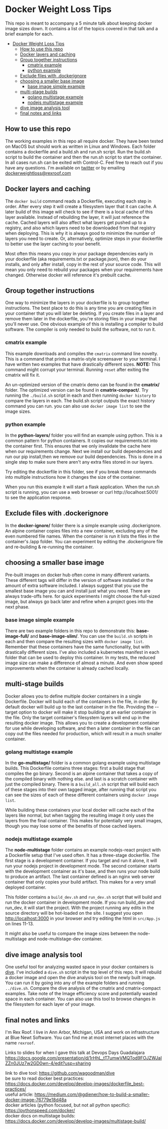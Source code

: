 
# Docker Weight Loss Tips

This repo is meant to accompany a 5 minute talk about keeping docker image sizes down.   It contains a list of the topics covered in that talk and a brief example for each. 

<!--ts-->
   * [Docker Weight Loss Tips](#docker-weight-loss-tips)
      * [How to use this repo](#how-to-use-this-repo)
      * [Docker layers and caching](#docker-layers-and-caching)
      * [Group together instructions](#group-together-instructions)
         * [cmatrix example](#cmatrix-example)
         * [python example](#python-example)
      * [Exclude files with .dockerignore](#exclude-files-with-dockerignore)
      * [choosing a smaller base image](#choosing-a-smaller-base-image)
         * [base image simple example](#base-image-simple-example)
      * [multi-stage builds](#multi-stage-builds)
         * [golang multistage example](#golang-multistage-example)
         * [nodejs multistage example](#nodejs-multistage-example)
      * [dive image analysis tool](#dive-image-analysis-tool)
      * [final notes and links](#final-notes-and-links)

<!-- Added by: rexroof, at: Sat Feb 15 15:50:07 EST 2020 -->

<!--te-->

## How to use this repo
The working examples in this repo all require docker.  They have been tested on MacOS but should work as written in Linux and Windows.  Each folder contains a dockerfile and a build.sh and run.sh script. Run the build.sh script to build the container and then the run.sh script to start the container.  In all cases run.sh can be exited with Control-C. Feel free to reach out if you have any questions.  I'm available on [twitter](https://twitter.com/rexroof) or by emailing [dockerweightloss@rexroof.com](mailto:dockerweightloss@rexroof.com)

## Docker layers and caching
The `docker build` command reads a Dockerfile, executing each step in order.  After every step it will create a filesystem layer that it can cache.  A later build of this image will check to see if there is a local cache of this layer available.  Instead of rebuilding the layer, it will just reference the cache.  Cached layers will also affect what layers get pushed up to a registry, and also which layers need to be downloaded from that registry when deploying.  This is why it is always good to minimize the number of layers you need to create.  Or, alternatively, optimize steps in your dockerfile to better use the layer caching to your benefit.  

Most often this means you copy in your package dependencies early in your dockerfile (aka requirements.txt or package.json), then do your installs, and only after install, copy in the rest of your source code.   This will mean you only need to rebuild your packages when your requirements have changed.  Otherwise docker will reference it's prebuilt cache. 


## Group together instructions
One way to minimize the layers in your dockerfile is to group together instructions.  The best place to do this is any time you are creating files in your container that you will later be deleting.  If you create files in a layer and remove them later in the dockerfile, you're storing files in your image that you'll never use.  One obvious example of this is installing a compiler to build software.  The compiler is only needed to build the software, not to run it. 

### cmatrix example
This example downloads and compiles the `cmatrix` command line novelty.  This is a command that prints a matrix-style screensaver to your terminal.   I have written two examples that have drastically different sizes.   **NOTE:** This command might corrupt your terminal.  Running `reset` after exiting the cmatrix will fix it.

An un-optimized version of the cmatrix demo can be found in the **cmatrix/** folder. The optimized version can be found in **cmatrix-compact/**.  Try running the `./build.sh` script in each and then running `docker history` to compare the layers in each.  The build.sh script outputs the exact history command you can run.    you can also use `docker image list` to see the image sizes. 

### python example
In the **python-layers/** folder you will find an example using python.  This is a
common pattern for python containers.  It copies our requirements.txt into the
container first.  This ensures that we only invalidate the cache here when our
requirements change.  Next we install our build dependencies and run our pip install,then we remove our build dependencies.  This is done in a single step to make sure there aren't any extra files stored in our layers.  

Try editing the dockerfile in this folder, see if you break these commands into
multiple instructions how it changes the size of the container.

When you run this example it will start a flask application.  When the run.sh script is running, you can use a web browser or curl http://localhost:5001/ to see the application response.

## Exclude files with .dockerignore
In the **docker-ignore/** folder there is a simple example using .dockerignore.  An alpine container copies files into a new container, excluding any of the even numbered file names.  When the container is run it lists the files in the container's /app folder.   You can experiment by editing the .dockerignore file and re-building & re-running the container. 

## choosing a smaller base image
Pre-built images on docker hub often come in many different variants. These different tags will differ in the version of software installed or the amount of extra software included.    I always suggest that you use the smallest base image you can and install just what you need.  There are always trade-offs here.  for quick experiments I might choose the full-sized image, but always go back later and refine when a project goes into the next phase. 

### base image simple example
There are two example folders in this repo to demonstrate this:  **base-image-full/** and **base-image-slim/**.  You can use the `build.sh` scripts in each and then compare the resulting sizes with `docker image list`.   Remember that these containers have the same functionality, but with drastically different sizes.   I've also included a kubernetes manifest in each folder that can be used to deploy this container.  In my tests, the reduced image size can make a difference of almost a minute.   And even show speed improvements when the container is already cached locally. 

## multi-stage builds
Docker allows you to define multiple docker containers in a single Dockerfile.   Docker will build each of the containers in the file, in order.   By default docker will build up to the last container in the file.  Providing the --target option to docker will make it stop building at an earlier container in the file.  Only the target container's filesystem layers will end up in the resulting docker image.  This allows you to create a development container for use while developing software, and then a later container in the file can copy out the files needed for production, which will result in a much smaller container.

### golang multistage example
In the **go-multistage/** folder is a common golang example using multistage builds.  This Dockerfile contains three stages:  first a build stage that compiles the go binary.  Second is an alpine container that takes a copy of the compiled binary with nothing else.  and last is a scratch container with just the compiled binary.   There is a `build_all.sh` script that will build each of these stages into their own tagged image, after running that script you can see the sizes of each of these different containers using `docker image list`.

While building these containers your local docker will cache each of the layers like normal, but when tagging the resulting image it only uses the layers from the final container.  This makes for potentially very small images, though you may lose some of the benefits of those cached layers.  

### nodejs multistage example
The **node-multistage** folder contains an example nodejs-react project with a Dockerfile setup that I've used often.   It has a three-stage dockerfile.  The first stage is a development container.  If you target and run it alone, it will run your nodejs project in development mode.   The second container starts with the development container as it's base, and then runs your node build to produce an artifact.   The last container defined is an nginx web server container that only copies your build artifact.   This makes for a very small deployed container.  

This folder contains a `build_dev.sh` and `run_dev.sh` script that will build and run the docker container in development mode.   If you run build_dev and run_dev, it will start the project.  With the project running any edits in the source directory will be hot-loaded on the site.  I suggest you open <http://localhost:3000> in your browser and try editing the html in `src/App.js` on lines 11-13. 

It might also be useful to compare the image sizes between the node-multistage and node-multistage-dev container. 

## dive image analysis tool
One useful tool for analyzing wasted space in your docker containers is [dive](https://github.com/wagoodman/dive).  I've included a `dive.sh` script in the top level of this repo.  It will rebuild a docker image and open the dive analysis tool on the newly built image.    You can run it by going into any of the example folders and running `../dive.sh`.  Compare the dive analysis of the cmatrix and cmatrix-compact examples.   Take note of the Image efficiency score and potentially wasted space in each container.   You can also use this tool to browse changes in the filesystem for each layer of your image. 


## final notes and links

I'm Rex Roof.   I live in Ann Arbor,  Michigan, USA and work on infrastructure at Blue Newt Software. You can find me at most internet places with the name `rexroof`.

Links to slides for when I gave this talk at Devops Days Guadalajara
<https://docs.google.com/presentation/d/1rHhL_tT7umwVMQTod9FOJZWJaIZZn0JUz7w2GD0wn-4/edit?usp=sharing>

link to dive tool: <https://github.com/wagoodman/dive>\
be sure to read docker best practices: <https://docs.docker.com/develop/develop-images/dockerfile_best-practices/>\
useful article: <https://medium.com/@gdiener/how-to-build-a-smaller-docker-image-76779e18d48a>\
docker articles (python focused, but not all python specific): <https://pythonspeed.com/docker/>\
docker docs on multistage builds: <https://docs.docker.com/develop/develop-images/multistage-build/>

